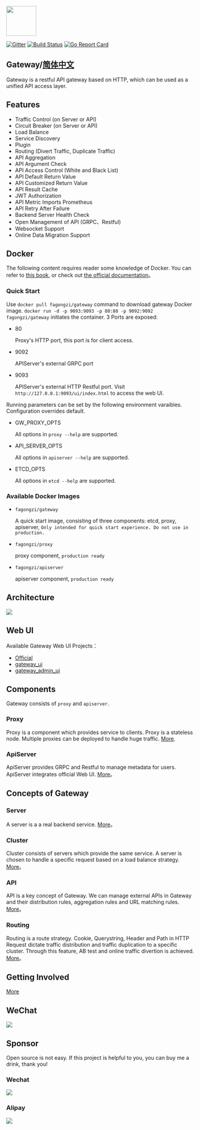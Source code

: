 <img src="./images/logo.png" height=80></img>

[![Gitter](https://badges.gitter.im/fagongzi/gateway.svg)](https://gitter.im/fagongzi/gateway?utm_source=badge&utm_medium=badge&utm_campaign=pr-badge)
[![Build Status](https://api.travis-ci.org/fagongzi/gateway.svg)](https://travis-ci.org/fagongzi/gateway)
[![Go Report Card](https://goreportcard.com/badge/github.com/fagongzi/gateway)](https://goreportcard.com/report/github.com/fagongzi/gateway)

Gateway/[简体中文](README_CN.md)
-------
Gateway is a restful API gateway based on HTTP, which can be used as a unified API access layer.

## Features
* Traffic Control (on Server or API)
* Circuit Breaker (on Server or API)
* Load Balance
* Service Discovery
* Plugin
* Routing (Divert Traffic, Duplicate Traffic)
* API Aggregation
* API Argument Check
* API Access Control (White and Black List)
* API Default Return Value
* API Customized Return Value
* API Result Cache
* JWT Authorization
* API Metric Imports Prometheus
* API Retry After Failure
* Backend Server Health Check
* Open Management of API (GRPC、Restful)
* Websocket Support
* Online Data Migration Support

## Docker

The following content requires reader some knowledge of Docker. You can refer to [this book][2], or check out [the official documentation][1]。

### Quick Start
Use `docker pull fagongzi/gateway` command to download gateway Docker image.
`docker run -d -p 9093:9093 -p 80:80 -p 9092:9092 fagongzi/gateway` initiates the container. 3 Ports are exposed:

* 80

  Proxy's HTTP port, this port is for client access.

* 9092

  APIServer's external GRPC port

* 9093

  APIServer's external HTTP Restful port. Visit `http://127.0.0.1:9093/ui/index.html` to access the web UI.

Running parameters can be set by the following environment varaibles. Configuration overrides default.

- GW_PROXY_OPTS

   All options in `proxy --help` are supported.

- API_SERVER_OPTS

   All options in `apiserver --help` are supported.

- ETCD_OPTS

   All options in `etcd --help` are supported.

### Available Docker Images

* `fagongzi/gateway`

   A quick start image, consisting of three components: etcd, proxy, apiserver, `Only intended for quick start experience. Do not use in production.`

* `fagongzi/proxy`

   proxy component, `production ready`

* `fagongzi/apiserver`

   apiserver component, `production ready`

## Architecture
![](./images/arch.png)

## Web UI
Available Gateway Web UI Projects：
* [Official](https://github.com/fagongzi/gateway-ui-vue)
* [gateway_ui](https://github.com/archfish/gateway_ui)
* [gateway_admin_ui](https://github.com/wilehos/gateway_admin_ui)

## Components
Gateway consists of `proxy` and `apiserver`.

### Proxy
Proxy is a component which provides service to clients. Proxy is a stateless node. Multiple proxies can be deployed to handle huge traffic.
[More](./docs/proxy.md).

### ApiServer
ApiServer provides GRPC and Restful to manage metadata for users. ApiServer integrates  official Web UI. 
[More](./docs/apiserver.md)。

## Concepts of Gateway
### Server
A server is a a real backend service.
[More](./docs/server.md)。

### Cluster
Cluster consists of servers which provide the same service. A server is chosen to handle a specific request based on a load balance strategy.
[More](./docs/cluster.md)。

### API
API is a key concept of Gateway. We can manage external APIs in Gateway and their distribution rules, aggregation rules and URL matching rules.
[More](./docs/api.md)。

### Routing
Routing is a route strategy. Cookie, Querystring, Header and Path in HTTP Request dictate traffic distribution and traffic duplication to a specific cluster. Through this feature, AB test and online traffic divertion is achieved.
[More](./docs/routing.md)。

## Getting Involved
[More](./docs/build.md)

## WeChat
![](./images/qr.jpg)

## Sponsor
Open source is not easy. If this project is helpful to you, you can buy me a drink, thank you!
### Wechat
![](/images/wechat.png)

### Alipay
![](/images/alipay.jpg)

[1]: https://docs.docker.com/ "Docker Documentation"
[2]: https://github.com/yeasy/docker_practice "docker_practice"
